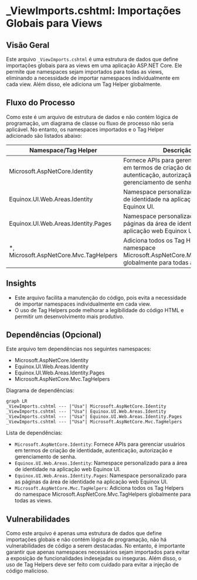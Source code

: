 # _ViewImports.cshtml: Importações Globais para Views

## Visão Geral
Este arquivo `_ViewImports.cshtml` é uma estrutura de dados que define importações globais para as views em uma aplicação ASP.NET Core. Ele permite que namespaces sejam importados para todas as views, eliminando a necessidade de importar namespaces individualmente em cada view. Além disso, ele adiciona um Tag Helper globalmente.

## Fluxo do Processo
Como este é um arquivo de estrutura de dados e não contém lógica de programação, um diagrama de classe ou fluxo de processo não seria aplicável. No entanto, os namespaces importados e o Tag Helper adicionado são listados abaixo:

| Namespace/Tag Helper | Descrição |
| --- | --- |
| Microsoft.AspNetCore.Identity | Fornece APIs para gerenciar usuários em termos de criação de identidade, autenticação, autorização e gerenciamento de senha. |
| Equinox.UI.Web.Areas.Identity | Namespace personalizado para a área de identidade na aplicação web Equinox UI. |
| Equinox.UI.Web.Areas.Identity.Pages | Namespace personalizado para as páginas da área de identidade na aplicação web Equinox UI. |
| *, Microsoft.AspNetCore.Mvc.TagHelpers | Adiciona todos os Tag Helpers do namespace Microsoft.AspNetCore.Mvc.TagHelpers globalmente para todas as views. |

## Insights
- Este arquivo facilita a manutenção do código, pois evita a necessidade de importar namespaces individualmente em cada view.
- O uso de Tag Helpers pode melhorar a legibilidade do código HTML e permitir um desenvolvimento mais produtivo.

## Dependências (Opcional)
Este arquivo tem dependências nos seguintes namespaces:
- Microsoft.AspNetCore.Identity
- Equinox.UI.Web.Areas.Identity
- Equinox.UI.Web.Areas.Identity.Pages
- Microsoft.AspNetCore.Mvc.TagHelpers

Diagrama de dependências:

```mermaid
graph LR
_ViewImports.cshtml --- |"Usa"| Microsoft.AspNetCore.Identity
_ViewImports.cshtml --- |"Usa"| Equinox.UI.Web.Areas.Identity
_ViewImports.cshtml --- |"Usa"| Equinox.UI.Web.Areas.Identity.Pages
_ViewImports.cshtml --- |"Usa"| Microsoft.AspNetCore.Mvc.TagHelpers
```

Lista de dependências:
- `Microsoft.AspNetCore.Identity`: Fornece APIs para gerenciar usuários em termos de criação de identidade, autenticação, autorização e gerenciamento de senha.
- `Equinox.UI.Web.Areas.Identity`: Namespace personalizado para a área de identidade na aplicação web Equinox UI.
- `Equinox.UI.Web.Areas.Identity.Pages`: Namespace personalizado para as páginas da área de identidade na aplicação web Equinox UI.
- `Microsoft.AspNetCore.Mvc.TagHelpers`: Adiciona todos os Tag Helpers do namespace Microsoft.AspNetCore.Mvc.TagHelpers globalmente para todas as views.

## Vulnerabilidades
Como este arquivo é apenas uma estrutura de dados que define importações globais e não contém lógica de programação, não há vulnerabilidades de código a serem destacadas. No entanto, é importante garantir que apenas namespaces necessários sejam importados para evitar a exposição de funcionalidades indesejadas ou inseguras. Além disso, o uso de Tag Helpers deve ser feito com cuidado para evitar a injeção de código malicioso.